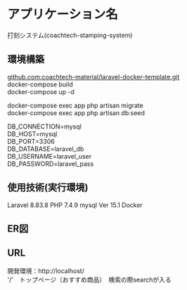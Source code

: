 # アプリケーション名
打刻システム(coachtech-stamping-system)
## 環境構築
[github.com:coachtech-material/laravel-docker-template.git ](https://github.com/coachtech-material/laravel-docker-template)   
docker-compose build  
docker-compose up -d  

docker-compose exec app php artisan migrate  
docker-compose exec app php artisan db:seed  

DB_CONNECTION=mysql  
DB_HOST=mysql  
DB_PORT=3306  
DB_DATABASE=laravel_db  
DB_USERNAME=laravel_user  
DB_PASSWORD=laravel_pass  
## 使用技術(実行環境)
Laravel 8.83.8
PHP 7.4.9
mysql  Ver 15.1 
Docker

## ER図
## URL
開発環境：http://localhost/  
'/'　トップページ（おすすめ商品）　検索の際searchが入る  
 
